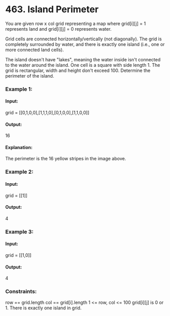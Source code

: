 # 463. Island Perimeter
You are given row x col grid representing a map where grid[i][j] = 1 represents land and grid[i][j] = 0 represents water.

Grid cells are connected horizontally/vertically (not diagonally). The grid is completely surrounded by water, and there is exactly one island (i.e., one or more connected land cells).

The island doesn't have "lakes", meaning the water inside isn't connected to the water around the island. One cell is a square with side length 1. The grid is rectangular, width and height don't exceed 100. Determine the perimeter of the island.

### Example 1:
#### Input: 
grid = [[0,1,0,0],[1,1,1,0],[0,1,0,0],[1,1,0,0]]
#### Output: 
16
#### Explanation: 
The perimeter is the 16 yellow stripes in the image above.

### Example 2:
#### Input: 
grid = [[1]]
#### Output:
4

### Example 3:
#### Input:
grid = [[1,0]]
#### Output: 
4

### Constraints:
row == grid.length
col == grid[i].length
1 <= row, col <= 100
grid[i][j] is 0 or 1.
There is exactly one island in grid.

